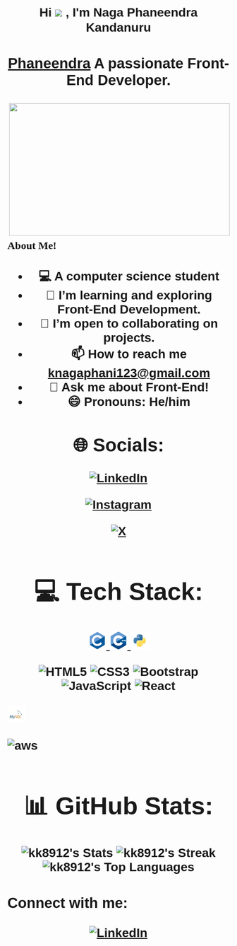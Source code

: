 

<!--
**kk8912/kk8912** is a ✨ _special_ ✨ repository because its `README.md` (this file) appears on your GitHub profile.

Here are some ideas to get you started:

- 🔭 I’m currently working on ...
- 🌱 I’m currently learning ...
- 👯 I’m looking to collaborate on ...
- 🤔 I’m looking for help with ...
- 💬 Ask me about ...
- 📫 How to reach me: ...
- 😄 Pronouns: ...
- ⚡ Fun fact: ...
-->

<!-- Header Section -->
<h1 align="center"><font face="Arial">Hi <img src="https://media.giphy.com/media/hvRJCLFzcasrR4ia7z/giphy.gif" width="25px"> , I'm Naga Phaneendra Kandanuru 
<h3 align="center"><font face="Arial"><a href="https://www.linkedin.com/in/naga-phaneendra-kandanuru-265873257/" target="_blank" rel="noreferrer">Phaneendra</a> A passionate Front-End Developer.</font></h3>

<!-- Schedule a 1-on-1 Call Section -->

<!-- GIF -->
<img align="right" height="300" width="500" src="https://raw.githubusercontent.com/abhisheknaiidu/abhisheknaiidu/master/code.gif" />

<!-- Languages and Tools Section -->
<h3 align="left"><font size="+2" face="Verdana">About Me!</font></h3>

- 💻 A computer science student
- 🌱 I’m learning and exploring Front-End Development.
- 👯 I’m open to collaborating on projects.
- 📫 How to reach me **knagaphani123@gmail.com**
- 💬 Ask me about Front-End!
- 😄 Pronouns: He/him



## 🌐 Socials:
[![LinkedIn](https://img.shields.io/badge/LinkedIn-%230077B5.svg?logo=linkedin&logoColor=white)](https://www.linkedin.com/in/naga-phaneendra-kandanuru-265873257/)

[![Instagram](https://img.shields.io/badge/Instagram-%23E4405F.svg?logo=Instagram&logoColor=white)](https://www.instagram.com/_nani._.phani_/) 

[![X](https://img.shields.io/badge/X-black.svg?logo=X&logoColor=white)](https://twitter.com/Phaneendra04) 

# 💻 Tech Stack:
<a href="https://www.cprogramming.com/" target="_blank" rel="noreferrer"> <img src="https://raw.githubusercontent.com/devicons/devicon/master/icons/c/c-original.svg" alt="c" width="40" height="40"/> </a> <a href="https://www.w3schools.com/cpp/" target="_blank" rel="noreferrer"> <img src="https://raw.githubusercontent.com/devicons/devicon/master/icons/cplusplus/cplusplus-original.svg" alt="cplusplus" width="40" height="40"/> </a> <img src="https://raw.githubusercontent.com/github/explore/80688e429a7d4ef2fca1e82350fe8e3517d3494d/topics/python/python.png" alt="python" title="python" width="40" height="40"/>


![HTML5](https://img.shields.io/badge/html5-%23E34F26.svg?style=for-the-badge&logo=html5&logoColor=white) ![CSS3](https://img.shields.io/badge/css3-%231572B6.svg?style=for-the-badge&logo=css3&logoColor=white) ![Bootstrap](https://img.shields.io/badge/bootstrap-%238511FA.svg?style=for-the-badge&logo=bootstrap&logoColor=white) ![JavaScript](https://img.shields.io/badge/javascript-%23323330.svg?style=for-the-badge&logo=javascript&logoColor=%23F7DF1E) ![React](https://img.shields.io/badge/react-%2320232a.svg?style=for-the-badge&logo=react&logoColor=%2361DAFB) 

<p align="left"><img src="https://raw.githubusercontent.com/github/explore/80688e429a7d4ef2fca1e82350fe8e3517d3494d/topics/mysql/mysql.png" alt="mysql" title="mysql" width="40" height="40"/>
<p align="left"><img src="https://www.vectorlogo.zone/logos/amazon_aws/amazon_aws-icon.svg" alt="aws" title="aws" width="40" height="40"/>

# 📊 GitHub Stats:
<!-- GitHub stats : -->
![kk8912's Stats](https://github-readme-stats.vercel.app/api?username=kk8912&theme=tokyonight&show_icons=true&hide_border=false&count_private=false)
![kk8912's Streak](https://github-readme-streak-stats.herokuapp.com/?user=kk8912&theme=tokyonight&hide_border=false)<br/>
![kk8912's Top Languages](https://github-readme-stats.vercel.app/api/top-langs/?username=kk8912&theme=tokyonight&show_icons=true&hide_border=false&layout=compact)



<h3 align="left">Connect with me:</h3>
<p align="left">
                      
[![LinkedIn](https://img.shields.io/badge/LinkedIn-%230077B5.svg?logo=linkedin&logoColor=white)](https://www.linkedin.com/in/naga-phaneendra-kandanuru-265873257/)
